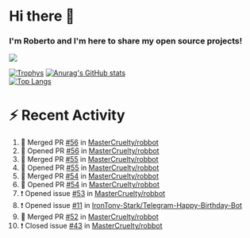 # Hi there 👋
### I'm Roberto and I'm here to share my open source projects!

<img src="https://komarev.com/ghpvc/?username=mastercruelty&label=Profile views&color=0e75b6"><br>

[![Trophys](https://github-profile-trophy.vercel.app/?username=mastercruelty)](https://github.com/ryo-ma/github-profile-trophy)
[![Anurag's GitHub stats](https://github-readme-stats.vercel.app/api?username=mastercruelty&show_icons=true&theme=tokyonight)](https://github.com/anuraghazra/github-readme-stats)<br>
[![Top Langs](https://github-readme-stats.vercel.app/api/top-langs/?username=mastercruelty&exclude_repo=Alarm-project&langs_count=6&layout=compact&theme=tokyonight)](https://github.com/anuraghazra/github-readme-stats)

# :zap: Recent Activity
<!--START_SECTION:activity-->
1. 🎉 Merged PR [#56](https://github.com/MasterCruelty/robbot/pull/56) in [MasterCruelty/robbot](https://github.com/MasterCruelty/robbot)
2. 💪 Opened PR [#56](https://github.com/MasterCruelty/robbot/pull/56) in [MasterCruelty/robbot](https://github.com/MasterCruelty/robbot)
3. 🎉 Merged PR [#55](https://github.com/MasterCruelty/robbot/pull/55) in [MasterCruelty/robbot](https://github.com/MasterCruelty/robbot)
4. 💪 Opened PR [#55](https://github.com/MasterCruelty/robbot/pull/55) in [MasterCruelty/robbot](https://github.com/MasterCruelty/robbot)
5. 🎉 Merged PR [#54](https://github.com/MasterCruelty/robbot/pull/54) in [MasterCruelty/robbot](https://github.com/MasterCruelty/robbot)
6. 💪 Opened PR [#54](https://github.com/MasterCruelty/robbot/pull/54) in [MasterCruelty/robbot](https://github.com/MasterCruelty/robbot)
7. ❗️ Opened issue [#53](https://github.com/MasterCruelty/robbot/issues/53) in [MasterCruelty/robbot](https://github.com/MasterCruelty/robbot)
8. ❗️ Opened issue [#11](https://github.com/IronTony-Stark/Telegram-Happy-Birthday-Bot/issues/11) in [IronTony-Stark/Telegram-Happy-Birthday-Bot](https://github.com/IronTony-Stark/Telegram-Happy-Birthday-Bot)
9. 🎉 Merged PR [#52](https://github.com/MasterCruelty/robbot/pull/52) in [MasterCruelty/robbot](https://github.com/MasterCruelty/robbot)
10. ❗️ Closed issue [#43](https://github.com/MasterCruelty/robbot/issues/43) in [MasterCruelty/robbot](https://github.com/MasterCruelty/robbot)
<!--END_SECTION:activity-->

